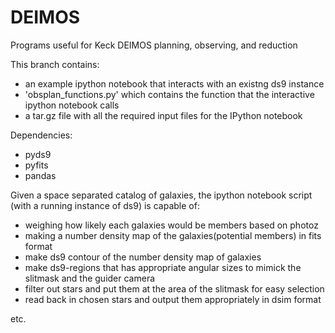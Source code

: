 DEIMOS
======

Programs useful for Keck DEIMOS planning, observing, and reduction

This branch contains:
* an example ipython notebook that interacts with an existng ds9 instance 
* 'obsplan_functions.py' which contains the function that the interactive ipython notebook calls 
* a tar.gz file with all the required input files for the IPython notebook 

Dependencies: 
* pyds9
* pyfits
* pandas 

Given a space separated catalog of galaxies,  the ipython notebook script (with a running instance of ds9) is capable of: 
* weighing how likely each galaxies would be members based on photoz 
* making a number density map of the galaxies(potential members) in fits format 
* make ds9 contour of the number density map of galaxies 
* make ds9-regions that has appropriate angular sizes to mimick the slitmask
and the guider camera 
* filter out stars and put them at the area of the slitmask for easy selection 
* read back in chosen stars and output them appropriately in dsim format

etc. 
